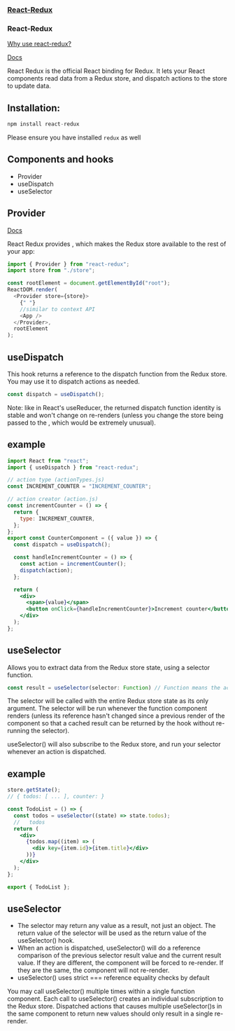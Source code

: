 ### [React-Redux](https://www.canva.com/design/DAFSjrBo_CQ/gIz-YdVIBrf51Q0WMVuWRg/view?utm_content=DAFSjrBo_CQ&utm_campaign=designshare&utm_medium=link2&utm_source=sharebutton)

### React-Redux

[Why use react-redux?](https://react-redux.js.org/introduction/why-use-react-redux)

[Docs](https://react-redux.js.org/api/hooks)

React Redux is the official React binding for Redux. It lets your React components read data from a Redux store, and dispatch actions to the store to update data.

## Installation:

```JavaScript
npm install react-redux
```

Please ensure you have installed `redux` as well

## Components and hooks

- Provider
- useDispatch
- useSelector

## Provider

[Docs](https://react-redux.js.org/api/provider)

React Redux provides <Provider />, which makes the Redux store available to the rest of your app:

```JavaScript
import { Provider } from "react-redux";
import store from "./store";

const rootElement = document.getElementById("root");
ReactDOM.render(
  <Provider store={store}>
    {" "}
    //similar to context API
    <App />
  </Provider>,
  rootElement
);
```

## useDispatch

This hook returns a reference to the dispatch function from the Redux store. You may use it to dispatch actions as needed.

```JavaScript
const dispatch = useDispatch();
```

Note: like in React's useReducer, the returned dispatch function identity is stable and won't change on re-renders (unless you change the store being passed to the <Provider>, which would be extremely unusual).

## example

```jsx
import React from "react";
import { useDispatch } from "react-redux";

// action type (actionTypes.js)
const INCREMENT_COUNTER = "INCREMENT_COUNTER";

// action creator (action.js)
const incrementCounter = () => {
  return {
    type: INCREMENT_COUNTER,
  };
};
export const CounterComponent = ({ value }) => {
  const dispatch = useDispatch();

  const handleIncrementCounter = () => {
    const action = incrementCounter();
    dispatch(action);
  };

  return (
    <div>
      <span>{value}</span>
      <button onClick={handleIncrementCounter}>Increment counter</button>
    </div>
  );
};
```

## useSelector

Allows you to extract data from the Redux store state, using a selector function.

```js
const result = useSelector(selector: Function) // Function means the accepted type for the argument
```

The selector will be called with the entire Redux store state as its only argument. The selector will be run whenever the function component renders (unless its reference hasn't changed since a previous render of the component so that a cached result can be returned by the hook without re-running the selector).

useSelector() will also subscribe to the Redux store, and run your selector whenever an action is dispatched.

## example

```jsx
store.getState();
// { todos: [ ... ], counter: }

const TodoList = () => {
  const todos = useSelector((state) => state.todos);
  //   todos
  return (
    <div>
      {todos.map((item) => (
        <div key={item.id}>{item.title}</div>
      ))}
    </div>
  );
};

export { TodoList };
```

## useSelector

- The selector may return any value as a result, not just an object. The return value of the selector will be used as the return value of the useSelector() hook.
- When an action is dispatched, useSelector() will do a reference comparison of the previous selector result value and the current result value. If they are different, the component will be forced to re-render. If they are the same, the component will not re-render.
- useSelector() uses strict === reference equality checks by default

You may call useSelector() multiple times within a single function component. Each call to useSelector() creates an individual subscription to the Redux store. Dispatched actions that causes multiple useSelector()s in the same component to return new values should only result in a single re-render.
